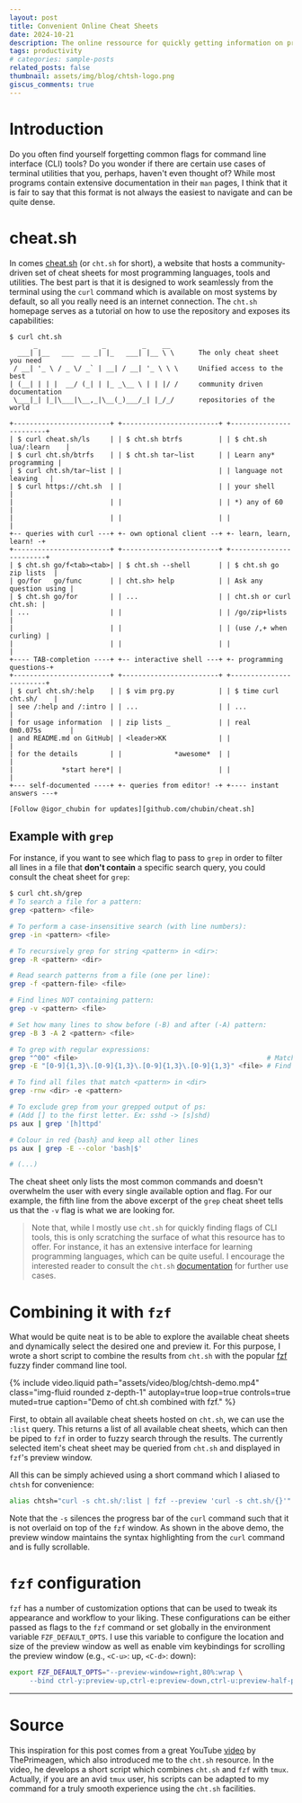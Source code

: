 ```yaml
---
layout: post
title: Convenient Online Cheat Sheets
date: 2024-10-21
description: The online ressource for quickly getting information on programming languages and command line tools
tags: productivity
# categories: sample-posts
related_posts: false
thumbnail: assets/img/blog/chtsh-logo.png
giscus_comments: true
---
```


# Introduction

Do you often find yourself forgetting common flags for command line interface (CLI) tools?
Do you wonder if there are certain use cases of terminal utilities that you, perhaps, haven't even thought of?
While most programs contain extensive documentation in their `man` pages, I think that it is fair to say that this format is not always the easiest to navigate and can be quite dense.

# cheat.sh

In comes [cheat.sh](https://www.cht.sh) (or `cht.sh` for short), a website that hosts a community-driven set of cheat sheets for most programming languages, tools and utilities.
The best part is that it is designed to work seamlessly from the terminal using the `curl` command which is available on most systems by default, so all you really need is an internet connection.
The `cht.sh` homepage serves as a tutorial on how to use the repository and exposes its capabilities:

```text
$ curl cht.sh
      _                _         _    __
  ___| |__   ___  __ _| |_   ___| |__ \ \      The only cheat sheet you need
 / __| '_ \ / _ \/ _` | __| / __| '_ \ \ \     Unified access to the best
| (__| | | |  __/ (_| | |_ _\__ \ | | |/ /     community driven documentation
 \___|_| |_|\___|\__,_|\__(_)___/_| |_/_/      repositories of the world

+------------------------+ +------------------------+ +------------------------+
| $ curl cheat.sh/ls     | | $ cht.sh btrfs         | | $ cht.sh lua/:learn    |
| $ curl cht.sh/btrfs    | | $ cht.sh tar~list      | | Learn any* programming |
| $ curl cht.sh/tar~list | |                        | | language not leaving   |
| $ curl https://cht.sh  | |                        | | your shell             |
|                        | |                        | | *) any of 60           |
|                        | |                        | |                        |
+-- queries with curl ---+ +- own optional client --+ +- learn, learn, learn! -+
+------------------------+ +------------------------+ +------------------------+
| $ cht.sh go/f<tab><tab>| | $ cht.sh --shell       | | $ cht.sh go zip lists  |
| go/for   go/func       | | cht.sh> help           | | Ask any question using |
| $ cht.sh go/for        | | ...                    | | cht.sh or curl cht.sh: |
| ...                    | |                        | | /go/zip+lists          |
|                        | |                        | | (use /,+ when curling) |
|                        | |                        | |                        |
+---- TAB-completion ----+ +-- interactive shell ---+ +- programming questions-+
+------------------------+ +------------------------+ +------------------------+
| $ curl cht.sh/:help    | | $ vim prg.py           | | $ time curl cht.sh/    |
| see /:help and /:intro | | ...                    | | ...                    |
| for usage information  | | zip lists _            | | real    0m0.075s       |
| and README.md on GitHub| | <leader>KK             | |                        |
| for the details        | |             *awesome*  | |                        |
|            *start here*| |                        | |                        |
+--- self-documented ----+ +- queries from editor! -+ +---- instant answers ---+

[Follow @igor_chubin for updates][github.com/chubin/cheat.sh]
```

## Example with `grep`

For instance, if you want to see which flag to pass to `grep` in order to filter all lines in a file that **don't contain** a specific search query, you could consult the cheat sheet for `grep`:

```bash
$ curl cht.sh/grep
# To search a file for a pattern:
grep <pattern> <file>

# To perform a case-insensitive search (with line numbers):
grep -in <pattern> <file>

# To recursively grep for string <pattern> in <dir>:
grep -R <pattern> <dir>

# Read search patterns from a file (one per line):
grep -f <pattern-file> <file>

# Find lines NOT containing pattern:
grep -v <pattern> <file>

# Set how many lines to show before (-B) and after (-A) pattern:
grep -B 3 -A 2 <pattern> <file>

# To grep with regular expressions:
grep "^00" <file>                                               # Match lines starting with 00
grep -E "[0-9]{1,3}\.[0-9]{1,3}\.[0-9]{1,3}\.[0-9]{1,3}" <file> # Find IP add

# To find all files that match <pattern> in <dir>
grep -rnw <dir> -e <pattern>

# To exclude grep from your grepped output of ps:
# (Add [] to the first letter. Ex: sshd -> [s]shd)
ps aux | grep '[h]ttpd'

# Colour in red {bash} and keep all other lines
ps aux | grep -E --color 'bash|$'

# (...)
```

The cheat sheet only lists the most common commands and doesn't overwhelm the user with every single available option and flag.
For our example, the fifth line from the above excerpt of the `grep` cheat sheet tells us that the `-v` flag is what we are looking for.

> Note that, while I mostly use `cht.sh` for quickly finding flags of CLI tools, this is only scratching the surface of what this resource has to offer.
> For instance, it has an extensive interface for learning programming languages, which can be quite useful.
> I encourage the interested reader to consult the `cht.sh` [documentation](https://github.com/chubin/cheat.sh?tab=readme-ov-file) for further use cases.

# Combining it with `fzf`

What would be quite neat is to be able to explore the available cheat sheets and dynamically select the desired one and preview it.
For this purpose, I wrote a short script to combine the results from `cht.sh` with the popular [fzf](https://github.com/junegunn/fzf) fuzzy finder command line tool.

{% include video.liquid path="assets/video/blog/chtsh-demo.mp4" class="img-fluid rounded z-depth-1" autoplay=true loop=true controls=true muted=true caption="Demo of cht.sh combined with fzf." %}

First, to obtain all available cheat sheets hosted on `cht.sh`, we can use the `:list` query.
This returns a list of all available cheat sheets, which can then be piped to `fzf` in order to fuzzy search through the results.
The currently selected item's cheat sheet may be queried from `cht.sh` and displayed in `fzf`'s preview window.

All this can be simply achieved using a short command which I aliased to `chtsh` for convenience:

```bash
alias chtsh="curl -s cht.sh/:list | fzf --preview 'curl -s cht.sh/{}'"
```

Note that the `-s` silences the progress bar of the `curl` command such that it is not overlaid on top of the `fzf` window.
As shown in the above demo, the preview window maintains the syntax highlighting from the `curl` command and is fully scrollable.

# `fzf` configuration

`fzf` has a number of customization options that can be used to tweak its appearance and workflow to your liking.
These configurations can be either passed as flags to the `fzf` command or set globally in the environment variable `FZF_DEFAULT_OPTS`.
I use this variable to configure the location and size of the preview window as well as enable vim keybindings for scrolling the preview window (e.g., `<C-u>`: up, `<C-d>`: down):

```bash
export FZF_DEFAULT_OPTS="--preview-window=right,80%:wrap \
     --bind ctrl-y:preview-up,ctrl-e:preview-down,ctrl-u:preview-half-page-up,ctrl-d:preview-half-page-down"
```

---

# Source

This inspiration for this post comes from a great YouTube [video](https://www.youtube.com/watch?v=hJzqEAf2U4I) by ThePrimeagen, which also introduced me to the `cht.sh` resource.
In the video, he develops a short script which combines `cht.sh` and `fzf` with `tmux`.
Actually, if you are an avid `tmux` user, his scripts can be adapted to my command for a truly smooth experience using the `cht.sh` facilities.
